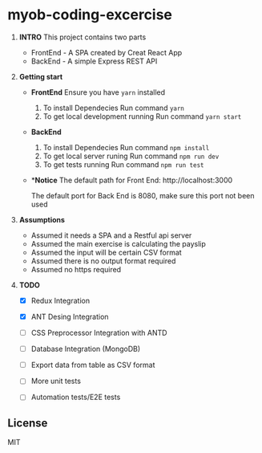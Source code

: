 # myob-coding-excercise

1. **INTRO**
    This project contains two parts
    - FrontEnd - A SPA created by Creat React App
    - BackEnd - A simple Express REST API

2.  **Getting start**
    -  **FrontEnd**
        Ensure you have `yarn` installed
        1. To install Dependecies
            Run command `yarn`
        2. To get local development running
            Run command `yarn start`
    
    - **BackEnd**
        1. To install Dependecies
            Run command `npm install` 
        2. To get local server runing
            Run command `npm run dev` 
        3. To get tests running
            Run command `npm run test` 
     - ***Notice**
        The default path for Front End: http://localhost:3000
        
        The default port for Back End is 8080, make sure this port not been used
    
3. **Assumptions**
    - Assumed it needs a SPA and a Restful api server
    - Assumed the main exercise is calculating the payslip
    - Assumed the input will be certain CSV format
    - Assumed there is no output format required
    - Assumed no https required

4. **TODO**
    - [x] Redux Integration
    - [x] ANT Desing Integration
    - [ ] CSS Preprocessor Integration with ANTD
    - [ ] Database Integration (MongoDB)
    - [ ] Export data from table as CSV format
    - [ ] More unit tests
    - [ ] Automation tests/E2E tests
  


License
-----------------
MIT
